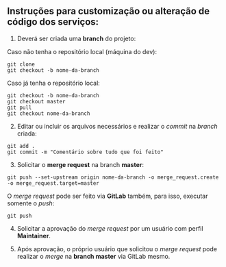 ## Instruções para customização ou alteração de código dos serviços:

1. Deverá ser criada uma **branch** do projeto:

Caso não tenha o repositório local (máquina do dev):
```
git clone
git checkout -b nome-da-branch
```

Caso já tenha o repositório local:
```
git checkout -b nome-da-branch
git checkout master
git pull
git checkout nome-da-branch
```

2. Editar ou incluir os arquivos necessários e realizar o *commit* na *branch* criada:

```
git add .
git commit -m "Comentário sobre tudo que foi feito"
```

3. Solicitar o **merge request** na branch **master**:

```
git push --set-upstream origin nome-da-branch -o merge_request.create -o merge_request.target=master
```

O *merge request* pode ser feito via **GitLab** também, para isso, executar somente o *push*:
```
git push

```

4. Solicitar a aprovação do *merge request* por um usuário com perfil **Maintainer**.

5. Após aprovação, o próprio usuário que solicitou o *merge request* pode realizar o *merge* na **branch master** via GitLab mesmo.
